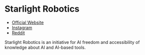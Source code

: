 # Starlight Robotics
* [Official Website](https://starlightrobotics.github.io)
* [Instagram](https://www.instagram.com/starlightrobotics/)
* [Reddit](https://www.reddit.com/r/starlightrobotics/)

Starlight Robotics is an initiative for AI freedom and accessibility of knowledge about AI and AI-based tools.
